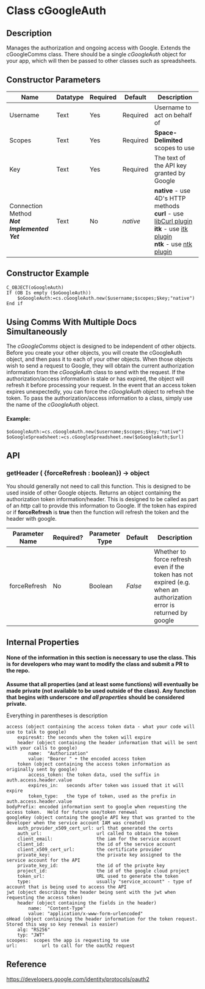 ﻿# Class cGoogleAuth
## Description
Manages the authorization and ongoing access with Google.
Extends the cGoogleComms class.
There should be a single *cGoogleAuth* object for your app, which will then be passed to other classes such as spreadsheets.

## Constructor Parameters


|Name|Datatype|Required|Default|Description|
|--|--|--|--|--|
|Username|Text|Yes|Required|Username to act on behalf of|
|Scopes|Text|Yes|Required|**Space-Delimited** scopes to use|
|Key|Text|Yes|Required|The text of the API key granted by Google|
|Connection Method<br>***Not Implemented Yet***|Text|No|*native*|**native** - use 4D's HTTP methods<br>**curl** - use [libCurl plugin](https://github.com/miyako/4d-plugin-curl-v2)<br>**itk** - use [itk plugin](https://www.e-node.net/en/P5/Internet-ToolKit.html)<br>**ntk** - use [ntk plugin](https://www.pluggers.nl/product/ntk-plugin/)

## Constructor Example

```4d
C_OBJECT(oGoogleAuth)
If (OB Is empty ($oGoogleAuth))
	$oGoogleAuth:=cs.cGoogleAuth.new($username;$scopes;$key;"native")
End if
```
## Using Comms With Multiple Docs Simultaneously
The *cGoogleComms* object is designed to be independent of other objects.  Before you create your other objects, you will create the cGoogleAuth object, and then pass it to each of your other objects.
When those objects wish to send a request to Google, they will obtain the current authorization information from the *cGoogleAuth* class to send with the request.  If the authorization/access information is stale or has expired, the object will refresh it before processing your request.
In the event that an access token expires unexpectedly, you can force the *cGoogleAuth* object to refresh the token.
To pass the authorization/access information to a class, simply use the name of the *cGoogleAuth* object.

#### Example: ####
```4d
$oGoogleAuth:=cs.cGoogleAuth.new($username;$scopes;$key;"native")
$oGoogleSpreadsheet:=cs.cGoogleSpreadsheet.new($oGoogleAuth;$url)
```


## API

### getHeader  ( {forceRefresh : boolean}) -> object
You should generally not need to call this function.  This is designed to be used inside of other Google objects.  Returns an object containing the authorization token information/header.  This is designed to be called as part of an *http* call to provide this information to Google.  If the token has expired or if **forceRefresh** is **true** then the function will refresh the token and the header with google.

|Parameter Name|Required?|Parameter Type|Default|Description|
|--|--|--|--|--|
|forceRefresh|No|Boolean|*False*|Whether to force refresh even if the token has not expired (e.g. when an authorization error is returned by google|

## Internal Properties
#### None of the information in this section is necessary to use the class.  This is for developers who may want to modify the class and submit a PR to the repo.
**Assume that all properties (and at least some functions) will eventually be made private (not available to be used outside of the class).  Any function that begins with underscore**  ***and all properties***  **should be considered private.**

Everything in parentheses is description
```raw
access (object containing the access token data - what your code will use to talk to google)
	expiresAt: the seconds when the token will expire
	header (object containing the header information that will be sent with your calls to google)
		name:  "Authorization"
		value: "Bearer " + the encoded access token
	token (object containing the access token information as originally sent by google)
		access_token: the token data, used the suffix in auth.access.header.value
		expires_in:   seconds after token was issued that it will expire
		token_type:   the type of token, used as the prefix in auth.access.header.value
bodyPrefix: encoded information sent to google when requesting the access token.  Held for future use/token renewal
googleKey (object containg the google API key that was granted to the developer when the service account IAM was created)
	auth_provider_x509_cert_url: url that generated the certs
	auth_url:                    url called to obtain the token
	client_email:                the iam for the service account
	client_id:                   the id of the service account
	client_x509_cert_url:        the certificate provider
	private_key:                 the private key assigned to the service account for the API
	private_key_id:              the id of the private key
	project_id:                  the id of the google cloud project
	token_url:                   URL used to generate the token
	type:                        usually "service_account" - type of account that is being used to access the API
jwt (object describing the header being sent with the jwt when requesting the access token)
	header (object containing the fields in the header)
		name:  "Content-Type"
		value: "application/x-www-form-urlencoded"
oHead (object containing the header information for the token request.  Stored this way so key renewal is easier)
	alg: "RS256"
	typ: "JWT"
scoopes:  scopes the app is requesting to use
url:		 url to call for the oauth2 request
```

## Reference
https://developers.google.com/identity/protocols/oauth2
